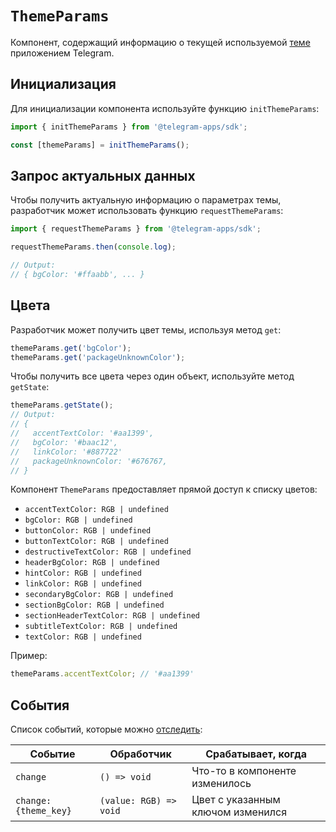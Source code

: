 # `ThemeParams`

Компонент, содержащий информацию о текущей
используемой [теме](../../../../platform/theming.md) приложением Telegram.

## Инициализация

Для инициализации компонента используйте функцию `initThemeParams`:

```typescript
import { initThemeParams } from '@telegram-apps/sdk';

const [themeParams] = initThemeParams();  
```

## Запрос актуальных данных

Чтобы получить актуальную информацию о параметрах темы, разработчик может использовать функцию `requestThemeParams`:

```typescript
import { requestThemeParams } from '@telegram-apps/sdk';

requestThemeParams.then(console.log);

// Output:
// { bgColor: '#ffaabb', ... }
```

## Цвета

Разработчик может получить цвет темы, используя метод `get`:

```typescript
themeParams.get('bgColor');
themeParams.get('packageUnknownColor');
```

Чтобы получить все цвета через один объект, используйте метод `getState`:

```typescript
themeParams.getState();
// Output:
// {
//   accentTextColor: '#aa1399',
//   bgColor: '#baac12',
//   linkColor: '#887722'
//   packageUnknownColor: '#676767,
// }
```

Компонент `ThemeParams` предоставляет прямой доступ к списку цветов:

- `accentTextColor: RGB | undefined`
- `bgColor: RGB | undefined`
- `buttonColor: RGB | undefined`
- `buttonTextColor: RGB | undefined`
- `destructiveTextColor: RGB | undefined`
- `headerBgColor: RGB | undefined`
- `hintColor: RGB | undefined`
- `linkColor: RGB | undefined`
- `secondaryBgColor: RGB | undefined`
- `sectionBgColor: RGB | undefined`
- `sectionHeaderTextColor: RGB | undefined`
- `subtitleTextColor: RGB | undefined`
- `textColor: RGB | undefined`

Пример:

```typescript
themeParams.accentTextColor; // '#aa1399'
```

## События

Список событий, которые можно [отследить](#events):

| Событие              | Обработчик             | Срабатывает, когда                |
| -------------------- | ---------------------- | --------------------------------- |
| `change`             | `() => void`           | Что-то в компоненте изменилось    |
| `change:{theme_key}` | `(value: RGB) => void` | Цвет с указанным ключом изменился |
